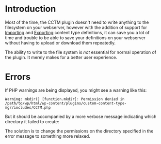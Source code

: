 # Introduction #

Most of the time, the CCTM plugin doesn't need to write anything to the filesystem on your webserver, however with the addition of support for [Importing](Import.md) and [Exporting](Export.md) content type definitions, it can save you a lot of time and trouble to be able to save your definitions on your webserver without having to upload or download them repeatedly.

The ability to write to the file system is _not_ essential for normal operation of the plugin. It merely makes for a better user experience.


# Errors #

If PHP warnings are being displayed, you might see a warning like this:
```
Warning: mkdir() [function.mkdir]: Permission denied in 
/path/to/wp/html/wp-content/plugins/custom-content-type-mgr/includes/CCTM.php
```

But it should be accompanied by a more verbose message indicating which directory it failed to create:


The solution is to change the permissions on the directory specified in the error message to something more relaxed.